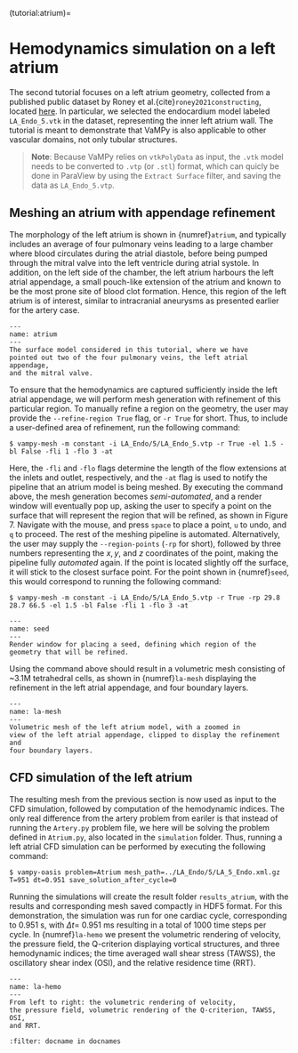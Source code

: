 (tutorial:atrium)=
# Hemodynamics simulation on a left atrium

The second tutorial focuses on a left atrium geometry, collected from a
published public dataset by Roney et al.{cite}`roney2021constructing`, located
[here](https://zenodo.org/record/3764917#.YyHwsuxByDV). In particular,
we selected the endocardium model labeled `LA_Endo_5.vtk` in the
dataset, representing the inner left atrium wall. The tutorial is meant
to demonstrate that VaMPy is also applicable to other vascular domains,
not only tubular structures.

> **Note**: Because VaMPy relies on `vtkPolyData` as input, the `.vtk` model needs
to be converted to `.vtp` (or `.stl`) format, which can quicly be done in ParaView
by using the `Extract Surface` filter, and saving the data as
`LA_Endo_5.vtp`.

## Meshing an atrium with appendage refinement

The morphology of the left atrium is shown in {numref}`atrium`, and typically
includes an average of four pulmonary veins leading to a
large chamber where blood circulates during the atrial diastole, before
being pumped through the mitral valve into the left
ventricle during atrial systole. In addition, on the left side of the
chamber, the left atrium harbours the left atrial
appendage, a small pouch-like extension of the atrium and
known to be the most prone site of blood clot formation. Hence, this region
of the left atrium is of interest, similar to intracranial aneurysms as presented
earlier for the artery case.

```{figure} figures/la.png
---
name: atrium
---
The surface model considered in this tutorial, where we have
pointed out two of the four pulmonary veins, the left atrial appendage,
and the mitral valve.
```

To ensure that the hemodynamics are captured sufficiently
inside the left atrial appendage, we will perform mesh generation with
refinement of this particular region. To manually refine a region on the
geometry, the user may provide the `--refine-region True` flag, or
`-r True` for short. Thus, to include a user-defined area of refinement,
run the following command:

``` console
$ vampy-mesh -m constant -i LA_Endo/5/LA_Endo_5.vtp -r True -el 1.5 -bl False -fli 1 -flo 3 -at 
```

Here, the `-fli` and `-flo` flags determine the length of the flow
extensions at the inlets and outlet, respectively, and the `-at` flag is
used to notify the pipeline that an atrium model is being meshed. By
executing the command above, the mesh generation becomes
*semi-automated*, and a render window will eventually pop
up, asking the user to specify a point on the surface that will
represent the region that will be refined, as shown in Figure 7.
Navigate with the mouse, and press `space` to place a point, `u` to
undo, and `q` to proceed. The rest of the meshing pipeline is automated.
Alternatively, the user may supply the `--region-points` (`-rp` for
short), followed by three numbers representing the $x, y$, and $z$
coordinates of the point, making the pipeline fully
*automated* again. If the point is located slightly off the
surface, it will stick to the closest surface point. For the point shown
in {numref}`seed`, this would correspond to running the following command:

``` console
$ vampy-mesh -m constant -i LA_Endo/5/LA_Endo_5.vtp -r True -rp 29.8 28.7 66.5 -el 1.5 -bl False -fli 1 -flo 3 -at 
```
```{figure} figures/la_vmtk.png
---
name: seed
---
Render window for placing a seed, defining which region of the geometry that will be refined.
```

Using the command above should result in a volumetric mesh consisting of
\~3.1M tetrahedral cells, as shown in {numref}`la-mesh` displaying the
refinement in the left atrial appendage, and four boundary layers.

```{figure} figures/la_mesh.png
---
name: la-mesh
---
Volumetric mesh of the left atrium model, with a zoomed in
view of the left atrial appendage, clipped to display the refinement and
four boundary layers.
```

## CFD simulation of the left atrium

The resulting mesh from the previous section is now used as input to the
CFD simulation, followed by computation of the hemodynamic indices. The
only real difference from the artery problem from eariler is that
instead of running the `Artery.py` problem file, we here will be solving
the problem defined in `Atrium.py`, also located in the `simulation`
folder. 
Thus, running a left atrial CFD simulation can be performed by executing the
following command:

``` console
$ vampy-oasis problem=Atrium mesh_path=../LA_Endo/5/LA_5_Endo.xml.gz T=951 dt=0.951 save_solution_after_cycle=0
```

Running the simulations will create the result folder `results_atrium`,
with the results and corresponding mesh saved compactly in HDF5 format.
For this demonstration, the simulation was run for one cardiac cycle,
corresponding to 0.951 s, with $\Delta t =$ 0.951 ms resulting in a
total of 1000 time steps per cycle. 
In {numref}`la-hemo` we present the volumetric rendering of velocity, the pressure field,
the Q-criterion displaying vortical structures, and three hemodynamic
indices; the time averaged wall shear stress (TAWSS), the oscillatory
shear index (OSI), and the relative residence time (RRT).

```{figure} figures/atrium.png
---
name: la-hemo
---
From left to right: the volumetric rendering of velocity,
the pressure field, volumetric rendering of the Q-criterion, TAWSS, OSI,
and RRT.
```

```{bibliography}
:filter: docname in docnames
```